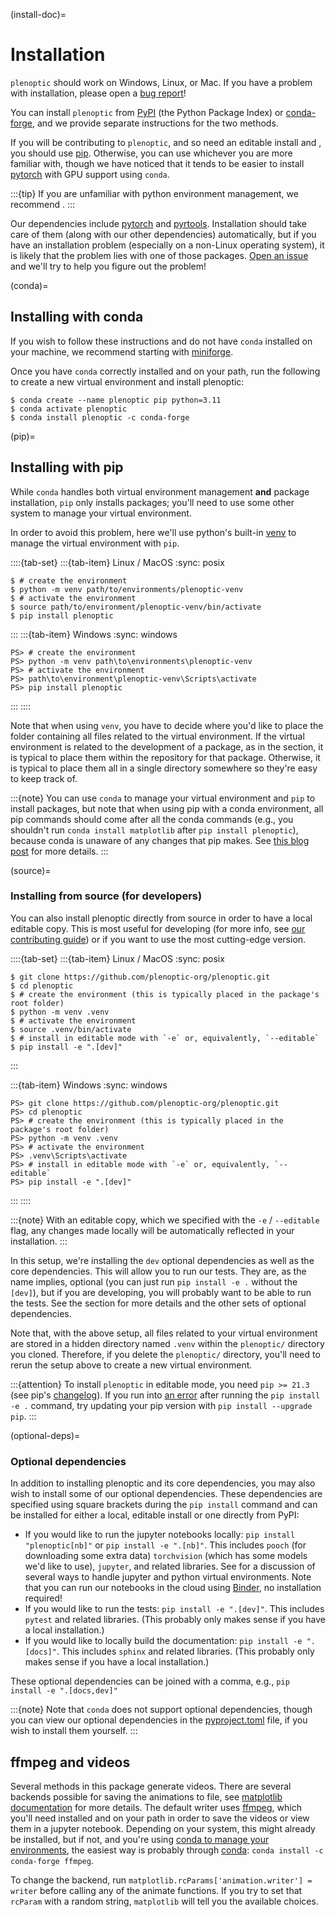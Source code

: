 (install-doc)=
# Installation

`plenoptic` should work on Windows, Linux, or Mac. If you have a problem with installation, please open a [bug report](https://github.com/plenoptic-org/plenoptic/issues/new?assignees=&labels=&projects=&template=bug_report.md&title=)!

You can install `plenoptic` from [PyPI](https://pypi.org/project/plenoptic/) (the Python Package Index) or [conda-forge](https://anaconda.org/conda-forge/plenoptic), and we provide separate instructions for the two methods.

If you will be contributing to `plenoptic`, and so need an editable install and [](optional-deps), you should use [pip](pip). Otherwise, you can use whichever you are more familiar with, though we have noticed that it tends to be easier to install [pytorch](https://pytorch.org/) with GPU support using `conda`.

:::{tip}
If you are unfamiliar with python environment management, we recommend [](conda).
:::

Our dependencies include [pytorch](https://pytorch.org/) and [pyrtools](https://pyrtools.readthedocs.io/en/latest/). Installation should take care of them (along with our other dependencies) automatically, but if you have an installation problem (especially on a non-Linux operating system), it is likely that the problem lies with one of those packages. [Open an issue](https://github.com/plenoptic-org/plenoptic/issues/new?assignees=&labels=&projects=&template=bug_report.md&title=) and we'll try to help you figure out the problem!

(conda)=
## Installing with conda

If you wish to follow these instructions and do not have `conda` installed on your machine, we recommend starting with [miniforge](https://github.com/conda-forge/miniforge).

Once you have `conda` correctly installed and on your path, run the following to create a new virtual environment and install plenoptic:

```{code-block} console
$ conda create --name plenoptic pip python=3.11
$ conda activate plenoptic
$ conda install plenoptic -c conda-forge
```

(pip)=
## Installing with pip

While `conda` handles both virtual environment management **and** package installation, `pip` only installs packages; you'll need to use some other system to manage your virtual environment.

In order to avoid this problem, here we'll use python's built-in [venv](https://docs.python.org/3/library/venv.html) to manage the virtual environment with `pip`.

::::{tab-set}
:::{tab-item} Linux / MacOS
:sync: posix

```{code-block} console
$ # create the environment
$ python -m venv path/to/environments/plenoptic-venv
$ # activate the environment
$ source path/to/environment/plenoptic-venv/bin/activate
$ pip install plenoptic
```
:::
:::{tab-item} Windows
:sync: windows

```{code-block} pwsh-session
PS> # create the environment
PS> python -m venv path\to\environments\plenoptic-venv
PS> # activate the environment
PS> path\to\environment\plenoptic-venv\Scripts\activate
PS> pip install plenoptic
```
:::
::::

Note that when using `venv`, you have to decide where you'd like to place the folder containing all files related to the virtual environment. If the virtual environment is related to the development of a package, as in the [](source) section, it is typical to place them within the repository for that package. Otherwise, it is typical to place them all in a single directory somewhere so they're easy to keep track of.

:::{note}
You can use `conda` to manage your virtual environment and `pip` to install packages, but note that when using pip with a conda environment, all pip commands should come after all the conda commands (e.g., you shouldn't run `conda install matplotlib` after `pip install plenoptic`), because conda is unaware of any changes that pip makes. See [this blog post](https://www.anaconda.com/blog/using-pip-in-a-conda-environment) for more details.
:::

(source)=
### Installing from source (for developers)

You can also install plenoptic directly from source in order to have a local editable copy. This is most useful for developing (for more info, see [our contributing guide](https://github.com/plenoptic-org/plenoptic/blob/main/CONTRIBUTING.md)) or if you want to use the most cutting-edge version.

::::{tab-set}
:::{tab-item} Linux / MacOS
:sync: posix

```{code-block} console
$ git clone https://github.com/plenoptic-org/plenoptic.git
$ cd plenoptic
$ # create the environment (this is typically placed in the package's root folder)
$ python -m venv .venv
$ # activate the environment
$ source .venv/bin/activate
$ # install in editable mode with `-e` or, equivalently, `--editable`
$ pip install -e ".[dev]"
```

:::

:::{tab-item} Windows
:sync: windows

```{code-block} pwsh-session
PS> git clone https://github.com/plenoptic-org/plenoptic.git
PS> cd plenoptic
PS> # create the environment (this is typically placed in the package's root folder)
PS> python -m venv .venv
PS> # activate the environment
PS> .venv\Scripts\activate
PS> # install in editable mode with `-e` or, equivalently, `--editable`
PS> pip install -e ".[dev]"
```
:::
::::

:::{note}
   With an editable copy, which we specified with the `-e` / `--editable` flag, any changes made locally will be automatically reflected in your installation.
:::

In this setup, we're installing the `dev` optional dependencies as well as the core dependencies. This will allow you to run our tests. They are, as the name implies, optional (you can just run `pip install -e .` without the `[dev]`), but if you are developing, you will probably want to be able to run the tests. See the [](optional-deps) section for more details and the other sets of optional dependencies.


Note that, with the above setup, all files related to your virtual environment are stored in a hidden directory named `.venv` within the `plenoptic/` directory you cloned. Therefore, if you delete the `plenoptic/` directory, you'll need to rerun the setup above to create a new virtual environment.

:::{attention}
To install `plenoptic` in editable mode, you need `pip >= 21.3` (see pip's [changelog](https://pip.pypa.io/en/stable/news/#id286)). If you run into [an error](https://github.com/plenoptic-org/plenoptic/issues/227) after running the `pip install -e .` command, try updating your pip version with `pip install --upgrade pip`.
:::

(optional-deps)=
### Optional dependencies

In addition to installing plenoptic and its core dependencies, you may also wish to install some of our optional dependencies. These dependencies are specified using square brackets during the `pip install` command and can be installed for either a local, editable install or one directly from PyPI:

- If you would like to run the jupyter notebooks locally: `pip install "plenoptic[nb]"` or `pip install -e ".[nb]"`. This includes `pooch` (for downloading some extra data) `torchvision` (which has some models we'd like to use), `jupyter`, and related libraries. See [](jupyter-doc) for a discussion of several ways to handle jupyter and python virtual environments. Note that you can run our notebooks in the cloud using [Binder](https://mybinder.org/v2/gh/plenoptic-org/plenoptic/1.2.0?filepath=examples), no installation required!
- If you would like to run the tests: `pip install -e ".[dev]"`. This includes `pytest` and related libraries. (This probably only makes sense if you have a local installation.)
- If you would like to locally build the documentation: `pip install -e ".[docs]"`. This includes `sphinx` and related libraries. (This probably only makes sense if you have a local installation.)

These optional dependencies can be joined with a comma, e.g., `pip install -e ".[docs,dev]"`

:::{note}
Note that `conda` does not support optional dependencies, though you can view our optional dependencies in the [pyproject.toml](https://github.com/plenoptic-org/plenoptic/blob/main/pyproject.toml#L35) file, if you wish to install them yourself.
:::

## ffmpeg and videos

Several methods in this package generate videos. There are several backends possible for saving the animations to file, see [matplotlib documentation](https://matplotlib.org/stable/api/animation_api.html#writer-classes) for more details. The default writer uses [ffmpeg](https://ffmpeg.org/download.html), which you'll need installed and on your path in order to save the videos or view them in a jupyter notebook. Depending on your system, this might already be installed, but if not, and you're using [conda to manage your environments](conda), the easiest way is probably through [conda](https://anaconda.org/conda-forge/ffmpeg): `conda install -c conda-forge ffmpeg`.

To change the backend, run `matplotlib.rcParams['animation.writer'] = writer` before calling any of the animate functions. If you try to set that `rcParam` with a random string, `matplotlib` will tell you the available choices.
